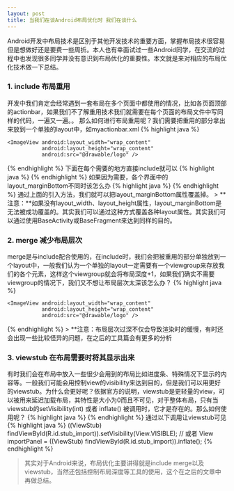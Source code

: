 ```yaml
---
layout: post
title: 当我们在谈Android布局优化时 我们在谈什么
---
```



<div class="message">
Android开发中布局技术是区别于其他开发技术的重要方面，掌握布局技术很容易但是想做好还是要费一些周折。本人也有幸面试过一些Android同学，在交流的过程中也发现很多同学并没有意识到布局优化的重要性。本文就是来对相应的布局优化技术做一下总结。
</div>


### 1. include 布局重用
开发中我们肯定会经常遇到一套布局在多个页面中都使用的情况，比如各页面顶部的actionbar，如果我们不了解重用技术我们就需要在每个页面的布局文件中写同样的代码，一遍又一遍。。
那么如何进行布局重用呢？我们需要把重用的部分拿出来放到一个单独的layout中，如myactionbar.xml
{% highlight java %}
<RelativeLayout xmlns:android="http://schemas.android.com/apk/res/android"
    android:layout_width=”match_parent”
    android:layout_height="wrap_content"
    android:layout_marginBottom="10dp"
    android:background="@color/titlebar_bg">

    <ImageView android:layout_width="wrap_content"
               android:layout_height="wrap_content" 
               android:src="@drawable/logo" />
</FrameLayout>
{% endhighlight %}
下面在每个需要的地方直接include就可以
{% highlight java %}
<include layout="@layout/myactionbar"/>
{% endhighlight %}
如果因为需要，各个界面中的layout_marginBottom不同时该怎么办
{% highlight java %}
<include layout="@layout/myactionbar"
    android:layout_width=”match_parent”
    android:layout_height="wrap_content"
    android:layout_marginBottom="5dp"/>
{% endhighlight %}
通过上面的引入方法，我们就可以把layout_marginBottom属性覆盖掉。
> **注意：**如果没有layout_width、layout_height属性，layout_marginBottom是无法被成功覆盖的。其实我们可以通过这种方式覆盖各种layout属性。其实我们可以通过使用BaseActivity或BaseFragment来达到同样的目的。

### 2. merge 减少布局层次
merge是与include配合使用的，在include时，我们会把被重用的部分单独放到一个layout中，一般我们认为一个单独的layout一定需要有一个viewgroup来存放我们的各个元素，这样这个viewgroup就会将布局深度+1，如果我们确实不需要viewgroup的情况下，我们又不想让布局层次太深该怎么办？
{% highlight java %}
<merge xmlns:android="http://schemas.android.com/apk/res/android">

    <ImageView android:layout_width="wrap_content"
               android:layout_height="wrap_content" 
               android:src="@drawable/logo" />
</merge>
{% endhighlight %}
> **注意：布局层次过深不仅会导致渲染时的缓慢，有时还会出现一些比较怪异的问题，在之后的工具篇会有更多的分析

### 3. viewstub 在布局需要时将其显示出来

有时我们会在布局中放入一些很少会用到的布局比如进度条、特殊情况下显示的内容等。一般我们可能会用控制view的visibility来达到目的，但是我们可以用更好的viewstub。为什么会更好呢？依据官方的说明，viewstub是更轻量的view，可以被用来延迟加载布局，其特性是大小为0而且不可见，对于整体布局，只有当viewstub的setVisibility(int) 或者 inflate() 被调用时，它才是存在的。那么如何使用呢？
{% highlight java %}
<ViewStub
    android:id="@+id/stub_import"
    android:inflatedId="@+id/panel_import"
    android:layout="@layout/progress_overlay"
    android:layout_width="fill_parent"
    android:layout_height="wrap_content"
    android:layout_gravity="bottom" />
{% endhighlight %}
通过以下调用让viewstub可见
{% highlight java %}
((ViewStub) findViewById(R.id.stub_import)).setVisibility(View.VISIBLE);
// 或者
View importPanel = ((ViewStub) findViewById(R.id.stub_import)).inflate();
{% endhighlight %}

> 其实对于Android来说，布局优化主要讲得就是include merge以及viewstub，当然还包括控制布局深度等工具的使用，这个在之后的文章中再做总结。
